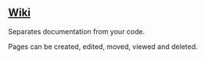 ## [Wiki](https://docs.gitlab.com/ee/user/project/wiki/index.html)

Separates documentation from your code.  

Pages can be created, edited, moved, viewed and deleted.  

